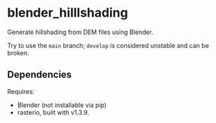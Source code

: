 # blender_hilllshading
Generate hillshading from DEM files using Blender.

Try to use the `main` branch; `develop` is considered unstable and can be broken.

## Dependencies

Requires:

* Blender (not installable via pip)
* rasterio, built with v1.3.9.

